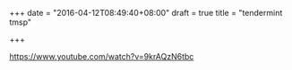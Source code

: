 +++
date = "2016-04-12T08:49:40+08:00"
draft = true
title = "tendermint tmsp"

+++

https://www.youtube.com/watch?v=9krAQzN6tbc
